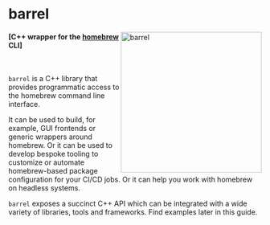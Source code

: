 # barrel

<img alt="barrel" align="right"
     src="https://user-images.githubusercontent.com/29029116/177249265-bb4f6127-5b4d-4e84-95e7-1e4ee46dc27b.png" width="280"/>

#### [C++ wrapper for the [homebrew](brew.sh) CLI]

&nbsp;

`barrel` is a C++ library that provides programmatic access to the homebrew command line interface.

It can be used to build, for example, GUI frontends or generic wrappers around homebrew. Or it can be used to develop bespoke tooling to customize or automate homebrew-based package configuration for your CI/CD jobs. Or it can help you work with homebrew on headless systems.

`barrel` exposes a succinct C++ API which can be integrated with a wide variety of libraries, tools and frameworks. Find examples later in this guide.
